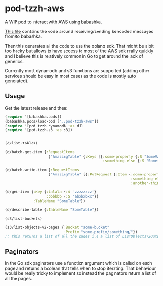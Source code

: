 # pod-tzzh-aws

A WIP [pod](https://github.com/babashka/babashka.pods) to interact with AWS using [babashka](https://github.com/borkdude/babashka/).

[This file](./babashka/babashka.go) contains the code around receiving/sending bencoded messages from/to babashka.

Then [this](./gen/generate.clj) generates all the code to use the golang sdk. That might be a bit too hacky but allows to have access to most of the AWS sdk really quickly and I believe this is relatively common in Go to get around the lack of generics.

Currently most dynamodb and s3 functions are supported (adding other services should be easy in most cases as the code is mostly auto generated).

## Usage

Get the latest release and then:
``` clojure
(require '[babashka.pods])
(babashka.pods/load-pod ["./pod-tzzh-aws"])
(require '[pod.tzzh.dynamodb :as d])
(require '[pod.tzzh.s3 :as s3])


(d/list-tables)

(d/batch-get-item {:RequestItems
                    {"AmazingTable" {:Keys [{:some-property {:S "SomeValue"} 
                                             :something-else {:S "SomethingSomething"}}]}}})

(d/batch-write-item {:RequestItems
                    {"AmazingTable" [{:PutRequest {:Item {:some-property {:S "abxdggje"}
                                                          :something-else {:S "zxcmbnj"}
                                                          :another-thing {:S "asdasdsa"}}}}]}})

(d/get-item {:Key {:lalala {:S "zzzzzzzz"}
                   :bbbbbb {:S "abxbxbxx"}}
             :TableName "SomeTable"})

(d/describe-table {:TableName "SomeTable"})

(s3/list-buckets)

(s3/list-objects-v2-pages {:Bucket "some-bucket"
                           :Prefix "some-prefix/something/"})
;; this returns a list of all the pages i.e a list of ListObjectsV2Output
```

## Paginators

In the Go sdk paginators use a function argument which is called on each page and returns a boolean that tells when to stop iterating.
That behaviour would be really tricky to implement so instead the paginators return a list of all the pages.
